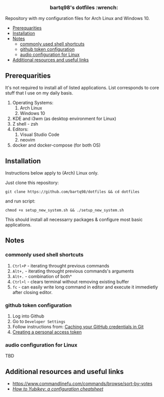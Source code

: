 <h3 align="center">bartq98's dotfiles :wrench: </h3>

Repository with my configuration files for Arch Linux and Windows 10.

- [Prerequarities](#prerequarities)
- [Installation](#installation)
- [Notes](#notes)
  - [commonly used shell shortcuts](#commonly-used-shell-shortcuts)
  - [github token configuration](#github-token-configuration)
  - [audio configuration for Linux](#audio-configuration-for-linux)
- [Additional resources and useful links](#additional-resources-and-useful-links)

## Prerequarities
It's not required to install all of listed applications.
List corresponds to core stuff that I use on my daily basis.

1. Operating Systems:
   1. Arch Linux
   2. Windows 10
2. KDE and i3wm (as desktop environment for Linux)
3. Z shell - zsh
4. Editors:
   1. Visual Studio Code
   2. neovim
5. docker and docker-compose (for both OS)

## Installation
Instructions below apply to (Arch) Linux only.

Just clone this repository:
```
git clone https://github.com/bartq98/dotfiles && cd dotfiles
```
and run script:
```
chmod +x setup_new_system.sh && ./setup_new_system.sh
```
This should install all necessarry packages & configure most basic applications.

## Notes

### commonly used shell shortcuts
  1. `Ctrl+P` - iterating throught previous commands
  2. `Alt+,` - iterating throught previous commands's arguments
  3. `Alt+.` - combination of both^
  4. `Ctrl+l` - clears terminal without removing existing buffer
  5. `fc` - can easily write long command in editor and execute it immedietly after closing editor.

### github token configuration
  1. Log into Github
  2. Go to `Developer Settings`
  3. Follow instructions from: [Caching your GitHub credentials in Git](https://docs.github.com/en/get-started/getting-started-with-git/caching-your-github-credentials-in-git)
  4. [Creating a personal access token](https://docs.github.com/en/authentication/keeping-your-account-and-data-secure/creating-a-personal-access-token)


### audio configuration for Linux
TBD

## Additional resources and useful links
- https://www.commandlinefu.com/commands/browse/sort-by-votes
- [*How to Yubikey: a configuration cheatsheet*](https://debugging.works/blog/yubikey-cheatsheet/)